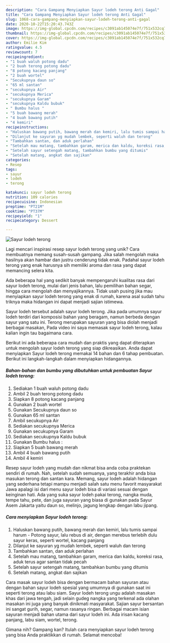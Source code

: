 ```yaml
---
description: "Cara Gampang Menyiapkan Sayur lodeh terong Anti Gagal"
title: "Cara Gampang Menyiapkan Sayur lodeh terong Anti Gagal"
slug: 1068-cara-gampang-menyiapkan-sayur-lodeh-terong-anti-gagal
date: 2020-10-22T15:20:43.743Z
image: https://img-global.cpcdn.com/recipes/c3091ab145074e7f/751x532cq70/sayur-lodeh-terong-foto-resep-utama.jpg
thumbnail: https://img-global.cpcdn.com/recipes/c3091ab145074e7f/751x532cq70/sayur-lodeh-terong-foto-resep-utama.jpg
cover: https://img-global.cpcdn.com/recipes/c3091ab145074e7f/751x532cq70/sayur-lodeh-terong-foto-resep-utama.jpg
author: Emilie Kim
ratingvalue: 4.5
reviewcount: 7
recipeingredient:
- "1 buah waluh potong dadu"
- "2 buah terong potong dadu"
- "8 potong kacang panjang"
- "2 buah wortel"
- "Secukupnya daun so"
- "65 ml santan"
- "secukupnya Air"
- "secukupnya Merica"
- "secukupnya Garam"
- "secukupnya Kaldu bubuk"
- " Bumbu halus "
- "5 buah bawang merah"
- "4 buah bawang putih"
- "4 kemiri"
recipeinstructions:
- "Haluskan bawang putih, bawang merah dan kemiri, lalu tumis sampai harum Potong sayur, lalu rebus di air, dengan merebus terlebih dulu sayur keras, seperti wortel, kacang panjang"
- "Dilanjut ke sayuran yg mudah lembek, seperti waluh dan terong"
- "Tambahkan santan, dan aduk perlahan"
- "Setelah mau matang, tambahkan garam, merica dan kaldu, koreksi rasa, aduk terus agar santan tidak pecah"
- "Setelah sayur setengah matang, tambahkan bumbu yang ditumis"
- "Setelah matang, angkat dan sajikan"
categories:
- Resep
tags:
- sayur
- lodeh
- terong

katakunci: sayur lodeh terong 
nutrition: 109 calories
recipecuisine: Indonesian
preptime: "PT21M"
cooktime: "PT37M"
recipeyield: "1"
recipecategory: Dessert

---
```



![Sayur lodeh terong](https://img-global.cpcdn.com/recipes/c3091ab145074e7f/751x532cq70/sayur-lodeh-terong-foto-resep-utama.jpg)

Lagi mencari inspirasi resep sayur lodeh terong yang unik? Cara membuatnya memang susah-susah gampang. Jika salah mengolah maka hasilnya akan hambar dan justru cenderung tidak enak. Padahal sayur lodeh terong yang enak harusnya sih memiliki aroma dan rasa yang dapat memancing selera kita.

Ada beberapa hal yang sedikit banyak mempengaruhi kualitas rasa dari sayur lodeh terong, mulai dari jenis bahan, lalu pemilihan bahan segar, hingga cara mengolah dan menyajikannya. Tidak usah pusing jika mau menyiapkan sayur lodeh terong yang enak di rumah, karena asal sudah tahu triknya maka hidangan ini dapat menjadi sajian istimewa.

Sayur lodeh tersebut adalah sayur lodeh terong. Jika pada umumnya sayur lodeh terdiri dari komposisi bahan yang beragam, namun berbeda dengan sayur yang satu ini. Terong merupakan sayuran yang bisa diolah menjadi berbagai masakan, Pada video ini saya memasak sayur lodeh terong, kalau kalian ingin tau bagaimana cara.


Berikut ini ada beberapa cara mudah dan praktis yang dapat diterapkan untuk mengolah sayur lodeh terong yang siap dikreasikan. Anda dapat menyiapkan Sayur lodeh terong memakai 14 bahan dan 6 tahap pembuatan. Berikut ini langkah-langkah dalam menyiapkan hidangannya.

<!--inarticleads1-->

##### Bahan-bahan dan bumbu yang dibutuhkan untuk pembuatan Sayur lodeh terong:

1. Sediakan 1 buah waluh potong dadu
1. Ambil 2 buah terong potong dadu
1. Siapkan 8 potong kacang panjang
1. Gunakan 2 buah wortel
1. Gunakan Secukupnya daun so
1. Gunakan 65 ml santan
1. Ambil secukupnya Air
1. Sediakan secukupnya Merica
1. Gunakan secukupnya Garam
1. Sediakan secukupnya Kaldu bubuk
1. Gunakan  Bumbu halus :
1. Siapkan 5 buah bawang merah
1. Ambil 4 buah bawang putih
1. Ambil 4 kemiri


Resep sayur lodeh yang mudah dan nikmat bisa anda coba praktekan sendiri di rumah. Nah, setelah sudah semuanya, yang terakhir anda bisa masukan terong dan santan kara. Memang, sayur lodeh adalah hidangan yang sederhana tetapi mampu menjadi salah satu menu favorit masyarakat Jawa apalagi isi dari menu sayur lodeh bisa di variasi sesuai dengan keinginan hati. Ada yang suka sayur lodeh pakai terong, nangka muda, tempe tahu, pete, dan juga sayuran yang biasa di gunakan pada Sayur Asem Jakarta yaitu daun so, melinjo, jagung lengkap dengan labu jipang. 

<!--inarticleads2-->

##### Cara menyiapkan Sayur lodeh terong:

1. Haluskan bawang putih, bawang merah dan kemiri, lalu tumis sampai harum - Potong sayur, lalu rebus di air, dengan merebus terlebih dulu sayur keras, seperti wortel, kacang panjang
1. Dilanjut ke sayuran yg mudah lembek, seperti waluh dan terong
1. Tambahkan santan, dan aduk perlahan
1. Setelah mau matang, tambahkan garam, merica dan kaldu, koreksi rasa, aduk terus agar santan tidak pecah
1. Setelah sayur setengah matang, tambahkan bumbu yang ditumis
1. Setelah matang, angkat dan sajikan


Cara masak sayur lodeh bisa dengan bermacam bahan sayuran atau dengan bahan sayur lodeh spesial yang umumnya di gunakan saat ini seperti terong atau labu siam. Sayur lodeh terong ungu adalah masakan khas dari jawa tengah, jadi selain gudeg nangka yang terkenal ada olahan masakan ini juga yang banyak dinikmati masyarakat. Sajian sayur bersantan ini sangat gurih, segar, namun rasanya ringan. Berbagai macam isian sayuran menjadi bahan utama dari sayur lodeh ini. Ada irisan kacang panjang, labu siam, wortel, terong. 

Gimana nih? Gampang kan? Itulah cara menyiapkan sayur lodeh terong yang bisa Anda praktikkan di rumah. Selamat mencoba!
